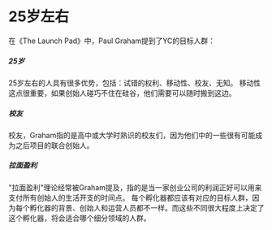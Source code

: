 # 25岁左右

在《The Launch Pad》中，Paul Graham提到了YC的目标人群：

##### 25岁

 25岁左右的人具有很多优势，包括：试错的权利、移动性、校友、无知。
移动性
 这点很重要，如果创始人碰巧不住在硅谷，他们需要可以随时搬到这边。

##### 校友

 校友，Graham指的是高中或大学时熟识的校友们，因为他们中的一些很有可能成为之后项目的联合创始人。

##### 拉面盈利

 "拉面盈利"理论经常被Graham提及，指的是当一家创业公司的利润正好可以用来支付所有创始人的生活开支的时间点。
每个孵化器都应该有对应的目标人群，因为每个孵化器的背景、创始人和运营人员都不一样。而这些不同很大程度上决定了这个孵化器，将会适合哪个细分领域的人群。
